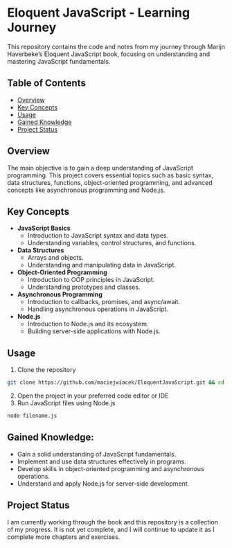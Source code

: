# Eloquent JavaScript - Learning Journey
This repository contains the code and notes from my journey through Marijn Haverbeke’s Eloquent JavaScript book, focusing on understanding and mastering JavaScript fundamentals.

## Table of Contents
- [Overview](#overview)
- [Key Concepts](#key-concepts)
- [Usage](#usage)
- [Gained Knowledge](#gained-knowledge)
- [Project Status](#project-status)

## Overview
The main objective is to gain a deep understanding of JavaScript programming. This project covers essential topics such as basic syntax, data structures, functions, object-oriented programming, and advanced concepts like asynchronous programming and Node.js.

## Key Concepts
- <b>JavaScript Basics</b>
  - Introduction to JavaScript syntax and data types.
  - Understanding variables, control structures, and functions.
- <b>Data Structures</b>
  - Arrays and objects.
  - Understanding and manipulating data in JavaScript.
- <b>Object-Oriented Programming</b>
  - Introduction to OOP principles in JavaScript.
  - Understanding prototypes and classes.
- <b>Asynchronous Programming</b>
  - Introduction to callbacks, promises, and async/await.
  - Handling asynchronous operations in JavaScript.
- <b>Node.js</b>
  - Introduction to Node.js and its ecosystem.
  - Building server-side applications with Node.js.

## Usage
1. Clone the repository
```bash
git clone https://github.com/maciejwiacek/EloquentJavaScript.git && cd EloquentJavaScript
```
2. Open the project in your preferred code editor or IDE
3. Run JavaScript files using Node.js
```bash
node filename.js
```

## Gained Knowledge:
- Gain a solid understanding of JavaScript fundamentals.
- Implement and use data structures effectively in programs.
- Develop skills in object-oriented programming and asynchronous operations.
- Understand and apply Node.js for server-side development.

## Project Status
I am currently working through the book and this repository is a collection of my progress. It is not yet complete, and I will continue to update it as I complete more chapters and exercises.
